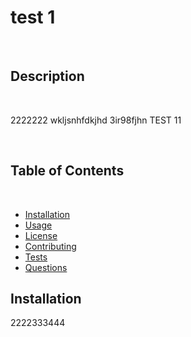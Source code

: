 <h1>test 1</h1><br /><h2>Description</h2><br /><p>2222222 wkljsnhfdkjhd 3ir98fjhn TEST 11</p><br /><h2>Table of Contents</h2><br /><ul><li><a href='#installation'>Installation</a></li><li><a href='#usage'>Usage</a></li><li><a href='#license'>License</a></li><li><a href='#contributing'>Contributing</a></li><li><a href='#tests'>Tests</a></li><li><a href='#questions'>Questions</a></li></ul><h2>Installation</h2><p>2222333444</p><br />